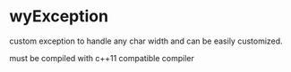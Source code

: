 # wyException
custom exception to handle any char width and can be easily customized.

must be compiled with c++11 compatible compiler

